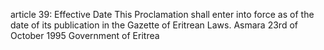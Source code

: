 article 39: Effective Date
This Proclamation shall enter into force as of the date of its publication in the Gazette of Eritrean Laws.
Asmara 23rd of October 1995
Government of Eritrea 
<ul>
</ul>